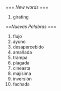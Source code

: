 === *New words* ===

1. girating

==*Nuevas Palabras* ===

1. flujo
2. ayuno
3. desapercebido
4. amañada
5. trampa
6. plagada
7. cineasta 
8. majísima
9. inversión
10. fachada
